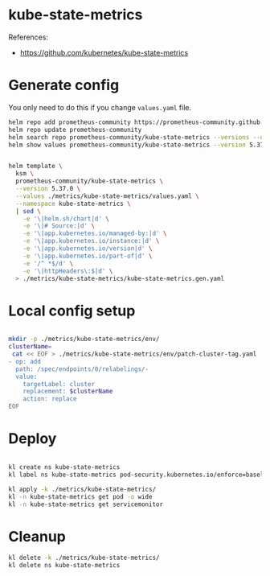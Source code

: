 
# kube-state-metrics

References:
- https://github.com/kubernetes/kube-state-metrics

# Generate config

You only need to do this if you change `values.yaml` file.

```bash
helm repo add prometheus-community https://prometheus-community.github.io/helm-charts
helm repo update prometheus-community
helm search repo prometheus-community/kube-state-metrics --versions --devel | head
helm show values prometheus-community/kube-state-metrics --version 5.37.0 > ./metrics/kube-state-metrics/default-values.yaml
```

```bash

helm template \
  ksm \
  prometheus-community/kube-state-metrics \
  --version 5.37.0 \
  --values ./metrics/kube-state-metrics/values.yaml \
  --namespace kube-state-metrics \
  | sed \
    -e '\|helm.sh/chart|d' \
    -e '\|# Source:|d' \
    -e '\|app.kubernetes.io/managed-by:|d' \
    -e '\|app.kubernetes.io/instance:|d' \
    -e '\|app.kubernetes.io/version|d' \
    -e '\|app.kubernetes.io/part-of|d' \
    -e '/^ *$/d' \
    -e '\|httpHeaders\:$|d' \
  > ./metrics/kube-state-metrics/kube-state-metrics.gen.yaml

```

# Local config setup

```bash

mkdir -p ./metrics/kube-state-metrics/env/
clusterName=
 cat << EOF > ./metrics/kube-state-metrics/env/patch-cluster-tag.yaml
- op: add
  path: /spec/endpoints/0/relabelings/-
  value:
    targetLabel: cluster
    replacement: $clusterName
    action: replace
EOF

```

# Deploy

```bash

kl create ns kube-state-metrics
kl label ns kube-state-metrics pod-security.kubernetes.io/enforce=baseline

kl apply -k ./metrics/kube-state-metrics/
kl -n kube-state-metrics get pod -o wide
kl -n kube-state-metrics get servicemonitor

```

# Cleanup

```bash
kl delete -k ./metrics/kube-state-metrics/
kl delete ns kube-state-metrics
```
